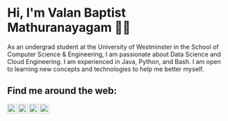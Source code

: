 # Hi, I'm Valan Baptist Mathuranayagam 👋🏾 

As an undergrad student at the University of Westminster in the School of Computer Science & Engineering, I am passionate about Data Science and Cloud Engineering. I am experienced in Java, Python, and Bash. I am open to learning new concepts and technologies to help me better myself.

## Find me around the web:

[<img align="left" alt="codeSTACKr | Kaggle" width="22px" src="https://cdn.jsdelivr.net/npm/simple-icons@3.13.0/icons/kaggle.svg" />][kaggle]
[<img align="left" alt="codeSTACKr | Kaggle" width="22px" src="https://cdn.jsdelivr.net/npm/simple-icons@3.13.0/icons/kaggle.svg#gh-light-mode-only" />][kaggle]
[<img align="left" alt="codeSTACKr | LinkedIn" width="22px" src="https://cdn.jsdelivr.net/npm/simple-icons@v3/icons/linkedin.svg" />][linkedin]
[<img align="left" alt="codeSTACKr | Stack Overflow" width="22px" src="https://cdn.jsdelivr.net/npm/simple-icons@6.14.0/icons/stackoverflow.svg" />][stackoverflow]

<br />

[kaggle]: https://www.kaggle.com/valan22
[linkedin]: https://www.linkedin.com/in/valan-baptist-mathuranayagam-42b620213/
[stackoverflow]: https://stackoverflow.com/users/17031913/valan
